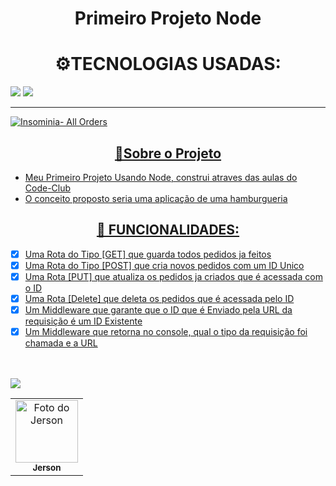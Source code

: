 <h1 align="center">Primeiro Projeto Node</h1>


<h1 align="center">⚙️TECNOLOGIAS USADAS:</h1>
<a href="#"><img src="https://img.shields.io/badge/JavaScript-323330?style=for-the-badge&logo=javascript&logoColor=F7DF1E"></a>
<a href="#"><img src="https://img.shields.io/badge/Node.js-339933?style=for-the-badge&logo=nodedotjs&logoColor=white"</a>

--------------
![Insominia- All Orders](https://user-images.githubusercontent.com/93807470/167742900-32236098-77c8-4273-a6e2-56777b547c58.gif)

<h2 align="center"><b>📝Sobre o Projeto</b></h2>

* Meu Primeiro Projeto Usando Node, construi atraves das aulas do Code-Club
* O conceito proposto seria uma aplicação de uma hamburgueria

<h2 align="center">🤖 FUNCIONALIDADES:</h2>

- [x] Uma Rota do Tipo [GET] que guarda todos pedidos ja feitos
- [x] Uma Rota do Tipo [POST] que cria novos pedidos com um ID Unico
- [x] Uma Rota [PUT] que atualiza os pedidos ja criados que é acessada com o ID 
- [x] Uma Rota [Delete] que deleta os pedidos que é acessada pelo ID
- [x] Um Middleware que garante que o ID que é Enviado pela URL da requisição é um ID Existente 
- [x] Um Middleware que retorna no console, qual o tipo da requisição foi chamada e a URL

 <table>
  <tr>
    <td align="center">
      <a href="https://www.linkedin.com/in/jerson-de-carvalho-da-silveira-04815522a/">
        <img src="https://avatars3.githubusercontent.com/u/31936044" width="100px;" alt="Foto do Jerson"/>
       </a><br>
        <sub>
          <b>Jerson</b>
        </sub>
      </a>
    </td>
   
   <br>
   <br>
   
<a href="https://www.linkedin.com/in/jerson-de-carvalho-da-silveira-04815522a/">
  <img src="https://img.shields.io/badge/LinkedIn-0077B5?style=for-the-badge&logo=linkedin&logoColor=white">  
 
